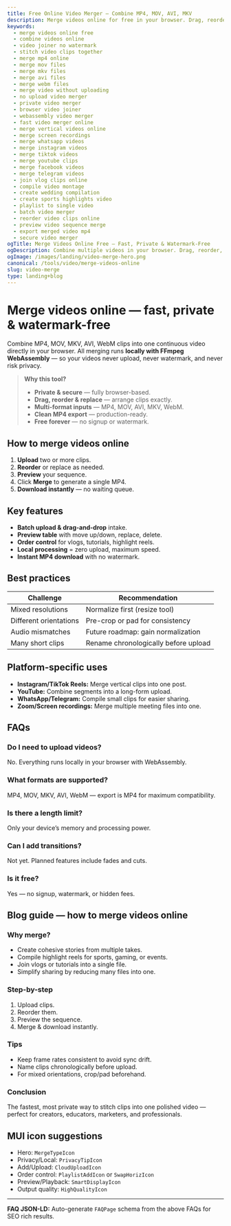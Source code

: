 ```yaml
---
title: Free Online Video Merger – Combine MP4, MOV, AVI, MKV
description: Merge videos online for free in your browser. Drag, reorder & preview clips before exporting a single MP4. No uploads, no watermark, private & fast.
keywords:
  - merge videos online free
  - combine videos online
  - video joiner no watermark
  - stitch video clips together
  - merge mp4 online
  - merge mov files
  - merge mkv files
  - merge avi files
  - merge webm files
  - merge video without uploading
  - no upload video merger
  - private video merger
  - browser video joiner
  - webassembly video merger
  - fast video merger online
  - merge vertical videos online
  - merge screen recordings
  - merge whatsapp videos
  - merge instagram videos
  - merge tiktok videos
  - merge youtube clips
  - merge facebook videos
  - merge telegram videos
  - join vlog clips online
  - compile video montage
  - create wedding compilation
  - create sports highlights video
  - playlist to single video
  - batch video merger
  - reorder video clips online
  - preview video sequence merge
  - export merged video mp4
  - secure video merger
ogTitle: Merge Videos Online Free – Fast, Private & Watermark-Free
ogDescription: Combine multiple videos in your browser. Drag, reorder, preview, and merge clips locally—no uploads or watermarks.
ogImage: /images/landing/video-merge-hero.png
canonical: /tools/video/merge-videos-online
slug: video-merge
type: landing+blog
---
```


# Merge videos online — fast, private & watermark-free

Combine MP4, MOV, MKV, AVI, WebM clips into one continuous video directly in your browser. All merging runs **locally with FFmpeg WebAssembly** — so your videos never upload, never watermark, and never risk privacy.

> **Why this tool?**
> - **Private & secure** — fully browser-based.  
> - **Drag, reorder & replace** — arrange clips exactly.  
> - **Multi-format inputs** — MP4, MOV, AVI, MKV, WebM.  
> - **Clean MP4 export** — production-ready.  
> - **Free forever** — no signup or watermark.

## How to merge videos online
1. **Upload** two or more clips.  
2. **Reorder** or replace as needed.  
3. **Preview** your sequence.  
4. Click **Merge** to generate a single MP4.  
5. **Download instantly** — no waiting queue.

## Key features
- **Batch upload & drag-and-drop** intake.  
- **Preview table** with move up/down, replace, delete.  
- **Order control** for vlogs, tutorials, highlight reels.  
- **Local processing** = zero upload, maximum speed.  
- **Instant MP4 download** with no watermark.

## Best practices
| Challenge              | Recommendation |
| ---------------------- | --------------- |
| Mixed resolutions      | Normalize first (resize tool) |
| Different orientations | Pre-crop or pad for consistency |
| Audio mismatches       | Future roadmap: gain normalization |
| Many short clips       | Rename chronologically before upload |

## Platform-specific uses
- **Instagram/TikTok Reels:** Merge vertical clips into one post.  
- **YouTube:** Combine segments into a long-form upload.  
- **WhatsApp/Telegram:** Compile small clips for easier sharing.  
- **Zoom/Screen recordings:** Merge multiple meeting files into one.

## FAQs
### Do I need to upload videos?
No. Everything runs locally in your browser with WebAssembly.

### What formats are supported?
MP4, MOV, MKV, AVI, WebM — export is MP4 for maximum compatibility.

### Is there a length limit?
Only your device’s memory and processing power.

### Can I add transitions?
Not yet. Planned features include fades and cuts.

### Is it free?
Yes — no signup, watermark, or hidden fees.

## Blog guide — how to merge videos online
### Why merge?
- Create cohesive stories from multiple takes.  
- Compile highlight reels for sports, gaming, or events.  
- Join vlogs or tutorials into a single file.  
- Simplify sharing by reducing many files into one.

### Step-by-step
1. Upload clips.  
2. Reorder them.  
3. Preview the sequence.  
4. Merge & download instantly.

### Tips
- Keep frame rates consistent to avoid sync drift.  
- Name clips chronologically before upload.  
- For mixed orientations, crop/pad beforehand.

### Conclusion
The fastest, most private way to stitch clips into one polished video — perfect for creators, educators, marketers, and professionals.

## MUI icon suggestions
- Hero: `MergeTypeIcon`  
- Privacy/Local: `PrivacyTipIcon`  
- Add/Upload: `CloudUploadIcon`  
- Order control: `PlaylistAddIcon` or `SwapHorizIcon`  
- Preview/Playback: `SmartDisplayIcon`  
- Output quality: `HighQualityIcon`

---
**FAQ JSON-LD:** Auto-generate `FAQPage` schema from the above FAQs for SEO rich results.
